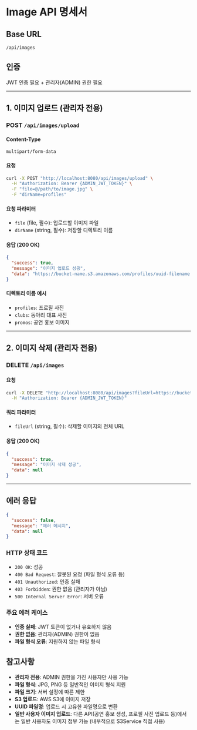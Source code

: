 # Image API 명세서

## Base URL
`/api/images`

## 인증
JWT 인증 필요 + 관리자(ADMIN) 권한 필요

---

## 1. 이미지 업로드 (관리자 전용)
### POST `/api/images/upload`

#### Content-Type
`multipart/form-data`

#### 요청
```bash
curl -X POST "http://localhost:8080/api/images/upload" \
  -H "Authorization: Bearer {ADMIN_JWT_TOKEN}" \
  -F "file=@/path/to/image.jpg" \
  -F "dirName=profiles"
```

#### 요청 파라미터
- `file` (file, 필수): 업로드할 이미지 파일
- `dirName` (string, 필수): 저장할 디렉토리 이름

#### 응답 (200 OK)
```json
{
  "success": true,
  "message": "이미지 업로드 성공",
  "data": "https://bucket-name.s3.amazonaws.com/profiles/uuid-filename.jpg"
}
```

#### 디렉토리 이름 예시
- `profiles`: 프로필 사진
- `clubs`: 동아리 대표 사진
- `promos`: 공연 홍보 이미지

---

## 2. 이미지 삭제 (관리자 전용)
### DELETE `/api/images`

#### 요청
```bash
curl -X DELETE "http://localhost:8080/api/images?fileUrl=https://bucket-name.s3.amazonaws.com/profiles/uuid-filename.jpg" \
  -H "Authorization: Bearer {ADMIN_JWT_TOKEN}"
```

#### 쿼리 파라미터
- `fileUrl` (string, 필수): 삭제할 이미지의 전체 URL

#### 응답 (200 OK)
```json
{
  "success": true,
  "message": "이미지 삭제 성공",
  "data": null
}
```

---

## 에러 응답
```json
{
  "success": false,
  "message": "에러 메시지",
  "data": null
}
```

### HTTP 상태 코드
- `200 OK`: 성공
- `400 Bad Request`: 잘못된 요청 (파일 형식 오류 등)
- `401 Unauthorized`: 인증 실패
- `403 Forbidden`: 권한 없음 (관리자가 아님)
- `500 Internal Server Error`: 서버 오류

### 주요 에러 케이스
- **인증 실패**: JWT 토큰이 없거나 유효하지 않음
- **권한 없음**: 관리자(ADMIN) 권한이 없음
- **파일 형식 오류**: 지원하지 않는 파일 형식

## 참고사항
- **관리자 전용**: ADMIN 권한을 가진 사용자만 사용 가능
- **파일 형식**: JPG, PNG 등 일반적인 이미지 형식 지원
- **파일 크기**: 서버 설정에 따른 제한
- **S3 업로드**: AWS S3에 이미지 저장
- **UUID 파일명**: 업로드 시 고유한 파일명으로 변환
- **일반 사용자 이미지 업로드**: 다른 API(공연 홍보 생성, 프로필 사진 업로드 등)에서는 일반 사용자도 이미지 첨부 가능 (내부적으로 S3Service 직접 사용) 